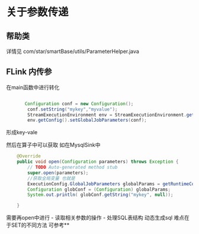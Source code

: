 # 关于参数传递
## 帮助类
详情见 com/star/smartBase/utils/ParameterHelper.java

## FLink 内传参
在main函数中进行转化
```java

       Configuration conf = new Configuration();
        conf.setString("mykey","myvalue");
        StreamExecutionEnvironment env = StreamExecutionEnvironment.getExecutionEnvironment();
        env.getConfig().setGlobalJobParameters(conf);

```
形成key-vale

然后在算子中可以获取 如在MysqlSink中
```java
    @Override
    public void open(Configuration parameters) throws Exception {
        // TODO Auto-generated method stub
        super.open(parameters);
        //获取全局变量 也就是
        ExecutionConfig.GlobalJobParameters globalParams = getRuntimeContext().getExecutionConfig().getGlobalJobParameters();
        Configuration globConf = (Configuration) globalParams;
        System.out.println( globConf.getString("mykey", null));

    }
```

需要再open中进行
    - 读取相关参数的操作
    - 处理SQL表结构 动态生成sql 难点在于SET的不同方法 可参考**

